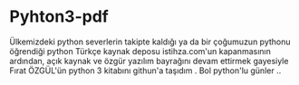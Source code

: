 # Pyhton3-pdf

Ülkemizdeki python severlerin takipte kaldığı ya da bir çoğumuzun pythonu öğrendiği python Türkçe kaynak deposu istihza.com'un kapanmasının ardından, açık kaynak ve özgür yazılım bayrağını devam ettirmek gayesiyle Fırat ÖZGÜL'ün python 3 kitabını githun'a taşıdım .
Bol python'lu günler .. 

